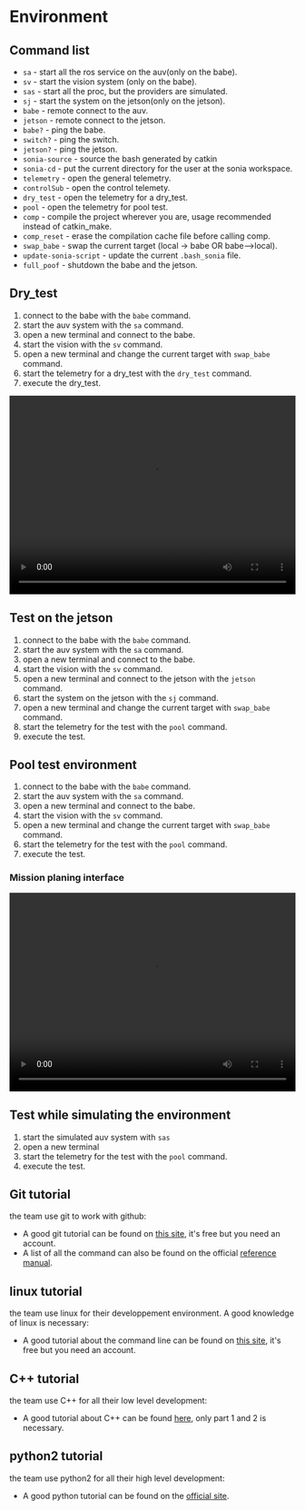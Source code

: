  
# Environment

## Command list

- `sa` - start all the ros service on the auv(only on the babe).
- `sv` - start the vision system (only on the babe).
- `sas` - start all the proc, but the providers are simulated.
- `sj` - start the system on the jetson(only on the jetson).
- `babe` - remote connect to the auv.
- `jetson` - remote connect to the jetson.
- `babe?` - ping the babe.
- `switch?` - ping the switch.
- `jetson?` - ping the jetson.
- `sonia-source` - source the bash generated by catkin
- `sonia-cd` - put the current directory for the user at the sonia workspace.
- `telemetry` - open the general telemetry.
- `controlSub` - open the control telemety.
- `dry_test` - open the telemetry for a dry_test.
- `pool` - open the telemetry for pool test.
- `comp` - compile the project wherever you are, usage recommended instead of catkin_make.
- `comp_reset` - erase the compilation cache file before calling comp.
- `swap_babe` - swap the current target (local -> babe OR babe-->local).
- `update-sonia-script` - update the current `.bash_sonia` file.
- `full_poof` - shutdown the babe and the jetson.

## Dry_test

1. connect to the babe with the `babe` command.
2. start the auv system with the `sa` command.
3. open a new terminal and connect to the babe.
4. start the vision with the `sv` command.
5. open a new terminal and change the current target with `swap_babe` command.
6. start the telemetry for a dry_test with the `dry_test` command.
7. execute the dry_test.

 <video width="100%" height="350" controls>
 <source src="../../assets/video/dry_test.mp4" type="video/mp4">
 <source src="../../assets/video/dry_test.webm" type="video/webm">
Your browser does not support the video tag.
</video> 

## Test on the jetson

1. connect to the babe with the `babe` command.
2. start the auv system with the `sa` command.
3. open a new terminal and connect to the babe.
4. start the vision with the `sv` command.
5. open a new terminal and connect to the jetson with the `jetson` command.
6. start the system on the jetson with the `sj` command.
7. open a new terminal and change the current target with `swap_babe` command.
6. start the telemetry for the test with the `pool` command.
7. execute the test.

## Pool test environment

1. connect to the babe with the `babe` command.
2. start the auv system with the `sa` command.
3. open a new terminal and connect to the babe.
4. start the vision with the `sv` command.
5. open a new terminal and change the current target with `swap_babe` command.
6. start the telemetry for the test with the `pool` command.
7. execute the test.

### Mission planing interface

 <video width="100%" height="350" controls>
 <source src="../../assets/video/mission_planner.webm" type="video/webm">
 Your browser does not support the video tag.
</video> 

## Test while simulating the environment

1. start the simulated auv system with `sas`
2. open a new terminal
3. start the telemetry for the test with the `pool` command.
4. execute the test.

## Git tutorial

the team use git to work with github:

- A good git tutorial can be found on [this site](https://www.codecademy.com/learn/learn-git), it's free but you need an account.
- A list of all the command can also be found on the official [reference manual](https://git-scm.com/docs).

## linux tutorial

the team use linux for their developpement environment. A good knowledge of linux is necessary:

- A good tutorial about the command line can be found on [this site](https://www.codecademy.com/learn/learn-the-command-line), it's free but you need an account.

## C++ tutorial

the team use C++ for all their low level development:

- A good tutorial about C++ can be found [here](https://openclassrooms.com/en/courses/1894236-programmez-avec-le-langage-c), only part 1 and 2 is necessary.

## python2 tutorial

the team use python2 for all their high level development:

- A good python tutorial can be found on the [official site](https://docs.python.org/2.7/tutorial/).
